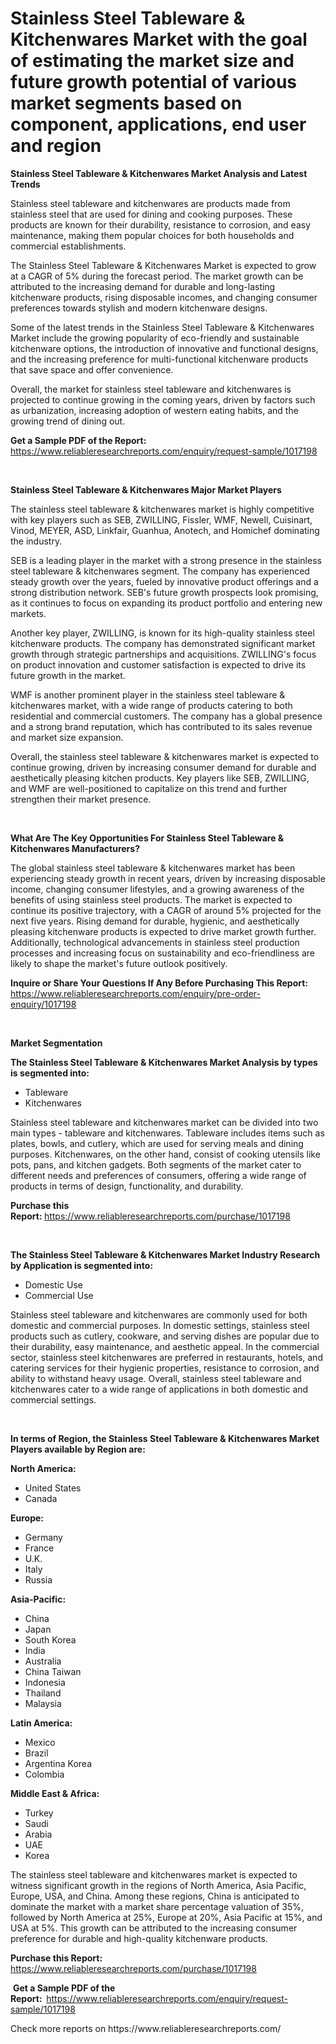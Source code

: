 <p><h1>Stainless Steel Tableware & Kitchenwares Market with the goal of estimating the market size and future growth potential of various market segments based on component, applications, end user and region</h1></p><p><strong>Stainless Steel Tableware & Kitchenwares Market Analysis and Latest Trends</strong></p>
<p><p>Stainless steel tableware and kitchenwares are products made from stainless steel that are used for dining and cooking purposes. These products are known for their durability, resistance to corrosion, and easy maintenance, making them popular choices for both households and commercial establishments.</p><p>The Stainless Steel Tableware & Kitchenwares Market is expected to grow at a CAGR of 5% during the forecast period. The market growth can be attributed to the increasing demand for durable and long-lasting kitchenware products, rising disposable incomes, and changing consumer preferences towards stylish and modern kitchenware designs.</p><p>Some of the latest trends in the Stainless Steel Tableware & Kitchenwares Market include the growing popularity of eco-friendly and sustainable kitchenware options, the introduction of innovative and functional designs, and the increasing preference for multi-functional kitchenware products that save space and offer convenience.</p><p>Overall, the market for stainless steel tableware and kitchenwares is projected to continue growing in the coming years, driven by factors such as urbanization, increasing adoption of western eating habits, and the growing trend of dining out.</p></p>
<p><strong>Get a Sample PDF of the Report:&nbsp;</strong> <a href="https://www.reliableresearchreports.com/enquiry/request-sample/1017198">https://www.reliableresearchreports.com/enquiry/request-sample/1017198</a></p>
<p>&nbsp;</p>
<p><strong>Stainless Steel Tableware & Kitchenwares Major Market Players</strong></p>
<p><p>The stainless steel tableware & kitchenwares market is highly competitive with key players such as SEB, ZWILLING, Fissler, WMF, Newell, Cuisinart, Vinod, MEYER, ASD, Linkfair, Guanhua, Anotech, and Homichef dominating the industry. </p><p>SEB is a leading player in the market with a strong presence in the stainless steel tableware & kitchenwares segment. The company has experienced steady growth over the years, fueled by innovative product offerings and a strong distribution network. SEB's future growth prospects look promising, as it continues to focus on expanding its product portfolio and entering new markets.</p><p>Another key player, ZWILLING, is known for its high-quality stainless steel kitchenware products. The company has demonstrated significant market growth through strategic partnerships and acquisitions. ZWILLING's focus on product innovation and customer satisfaction is expected to drive its future growth in the market.</p><p>WMF is another prominent player in the stainless steel tableware & kitchenwares market, with a wide range of products catering to both residential and commercial customers. The company has a global presence and a strong brand reputation, which has contributed to its sales revenue and market size expansion.</p><p>Overall, the stainless steel tableware & kitchenwares market is expected to continue growing, driven by increasing consumer demand for durable and aesthetically pleasing kitchen products. Key players like SEB, ZWILLING, and WMF are well-positioned to capitalize on this trend and further strengthen their market presence.</p></p>
<p>&nbsp;</p>
<p><strong>What Are The Key Opportunities For Stainless Steel Tableware & Kitchenwares Manufacturers?</strong></p>
<p><p>The global stainless steel tableware & kitchenwares market has been experiencing steady growth in recent years, driven by increasing disposable income, changing consumer lifestyles, and a growing awareness of the benefits of using stainless steel products. The market is expected to continue its positive trajectory, with a CAGR of around 5% projected for the next five years. Rising demand for durable, hygienic, and aesthetically pleasing kitchenware products is expected to drive market growth further. Additionally, technological advancements in stainless steel production processes and increasing focus on sustainability and eco-friendliness are likely to shape the market's future outlook positively.</p></p>
<p><strong>Inquire or Share Your Questions If Any Before Purchasing This Report:</strong> <a href="https://www.reliableresearchreports.com/enquiry/pre-order-enquiry/1017198">https://www.reliableresearchreports.com/enquiry/pre-order-enquiry/1017198</a></p>
<p>&nbsp;</p>
<p><strong>Market Segmentation</strong></p>
<p><strong>The Stainless Steel Tableware & Kitchenwares Market Analysis by types is segmented into:</strong></p>
<p><ul><li>Tableware</li><li>Kitchenwares</li></ul></p>
<p><p>Stainless steel tableware and kitchenwares market can be divided into two main types - tableware and kitchenwares. Tableware includes items such as plates, bowls, and cutlery, which are used for serving meals and dining purposes. Kitchenwares, on the other hand, consist of cooking utensils like pots, pans, and kitchen gadgets. Both segments of the market cater to different needs and preferences of consumers, offering a wide range of products in terms of design, functionality, and durability.</p></p>
<p><strong>Purchase this Report:&nbsp;</strong><a href="https://www.reliableresearchreports.com/purchase/1017198">https://www.reliableresearchreports.com/purchase/1017198</a></p>
<p>&nbsp;</p>
<p><strong>The Stainless Steel Tableware & Kitchenwares Market Industry Research by Application is segmented into:</strong></p>
<p><ul><li>Domestic Use</li><li>Commercial Use</li></ul></p>
<p><p>Stainless steel tableware and kitchenwares are commonly used for both domestic and commercial purposes. In domestic settings, stainless steel products such as cutlery, cookware, and serving dishes are popular due to their durability, easy maintenance, and aesthetic appeal. In the commercial sector, stainless steel kitchenwares are preferred in restaurants, hotels, and catering services for their hygienic properties, resistance to corrosion, and ability to withstand heavy usage. Overall, stainless steel tableware and kitchenwares cater to a wide range of applications in both domestic and commercial settings.</p></p>
<p>&nbsp;</p>
<p><strong>In terms of Region, the Stainless Steel Tableware & Kitchenwares Market Players available by Region are:</strong></p>
<p>
    <p> <strong> North America: </strong>
        <ul>
            <li>United States</li>
            <li>Canada</li>
        </ul>
        </p> 
    <p> <strong> Europe: </strong>
        <ul>
            <li>Germany</li>
            <li>France</li>
            <li>U.K.</li>
            <li>Italy</li>
            <li>Russia</li>
        </ul>
        </p> 
    <p> <strong> Asia-Pacific: </strong>
        <ul>
            <li>China</li>
            <li>Japan</li>
            <li>South Korea</li>
            <li>India</li>
            <li>Australia</li>
            <li>China Taiwan</li>
            <li>Indonesia</li>
            <li>Thailand</li>
            <li>Malaysia</li>
        </ul>
        </p> 
    <p> <strong> Latin America: </strong>
        <ul>
            <li>Mexico</li>
            <li>Brazil</li>
            <li>Argentina Korea</li>
            <li>Colombia</li>
        </ul>
        </p> 
    <p> <strong> Middle East & Africa: </strong>
        <ul>
            <li>Turkey</li>
            <li>Saudi</li>
            <li>Arabia</li>
            <li>UAE</li>
            <li>Korea</li>
        </ul>
    </p>
    </p>
<p><p>The stainless steel tableware and kitchenwares market is expected to witness significant growth in the regions of North America, Asia Pacific, Europe, USA, and China. Among these regions, China is anticipated to dominate the market with a market share percentage valuation of 35%, followed by North America at 25%, Europe at 20%, Asia Pacific at 15%, and USA at 5%. This growth can be attributed to the increasing consumer preference for durable and high-quality kitchenware products.</p></p>
<p><strong>Purchase this Report: </strong><a href="https://www.reliableresearchreports.com/purchase/1017198">https://www.reliableresearchreports.com/purchase/1017198</a></p>
<p>&nbsp;<strong>Get a Sample PDF of the Report:&nbsp;&nbsp;</strong><a href="https://www.reliableresearchreports.com/enquiry/request-sample/1017198">https://www.reliableresearchreports.com/enquiry/request-sample/1017198</a></p>
<p><strong></strong></p>
<p>Check more reports on https://www.reliableresearchreports.com/</p>